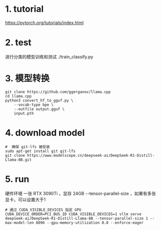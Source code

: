 # 1. tutorial

https://pytorch.org/tutorials/index.html

# 2. test
进行分类的模型训练和测试
./train_classify.py

# 3. 模型转换

```$xslt
git clone https://github.com/ggerganov/llama.cpp
cd llama.cpp
python3 convert_hf_to_gguf.py \
    --vocab-type bpe \
    --outfile output.gguf \
    input.pth
```
# 4. download model

```shell
#  确保 git-lfs 被安装
sudo apt-get install git git-lfs
git clone https://www.modelscope.cn/deepseek-ai/DeepSeek-R1-Distill-Llama-8B.git
```

# 5. run
硬件环境 一张 RTX 3090Ti ，显存 24GB
--tensor-parallel-size ，如果有多张显卡，可以设置大于1
```shell
# 通过 CUDA_VISIBLE_DEVICES 指定 GPU
CUDA_DEVICE_ORDER=PCI_BUS_ID CUDA_VISIBLE_DEVICES=1 vllm serve deepseek-ai/DeepSeek-R1-Distill-Llama-8B --tensor-parallel-size 1 --max-model-len 8096 --gpu-memory-utilization 0.8 --enforce-eager
```
